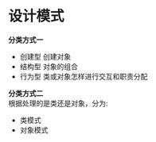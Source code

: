 # 设计模式
**分类方式一**
* 创建型 创建对象
* 结构型 对象的组合
* 行为型 类或对象怎样进行交互和职责分配  
    
**分类方式二**  
根据处理的是类还是对象，分为:
* 类模式
* 对象模式     